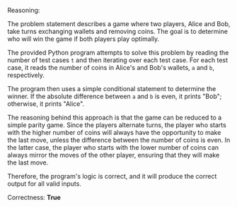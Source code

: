 Reasoning:

The problem statement describes a game where two players, Alice and Bob, take turns exchanging wallets and removing coins. The goal is to determine who will win the game if both players play optimally.

The provided Python program attempts to solve this problem by reading the number of test cases `t` and then iterating over each test case. For each test case, it reads the number of coins in Alice's and Bob's wallets, `a` and `b`, respectively.

The program then uses a simple conditional statement to determine the winner. If the absolute difference between `a` and `b` is even, it prints "Bob"; otherwise, it prints "Alice".

The reasoning behind this approach is that the game can be reduced to a simple parity game. Since the players alternate turns, the player who starts with the higher number of coins will always have the opportunity to make the last move, unless the difference between the number of coins is even. In the latter case, the player who starts with the lower number of coins can always mirror the moves of the other player, ensuring that they will make the last move.

Therefore, the program's logic is correct, and it will produce the correct output for all valid inputs.

Correctness: **True**